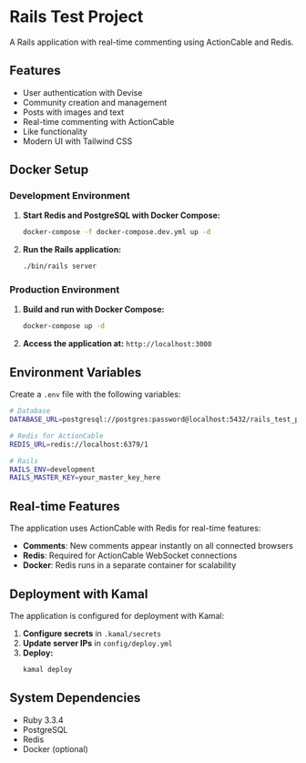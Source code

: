 # Rails Test Project

A Rails application with real-time commenting using ActionCable and Redis.

## Features

- User authentication with Devise
- Community creation and management
- Posts with images and text
- Real-time commenting with ActionCable
- Like functionality
- Modern UI with Tailwind CSS

## Docker Setup

### Development Environment

1. **Start Redis and PostgreSQL with Docker Compose:**
   ```bash
   docker-compose -f docker-compose.dev.yml up -d
   ```

2. **Run the Rails application:**
   ```bash
   ./bin/rails server
   ```

### Production Environment

1. **Build and run with Docker Compose:**
   ```bash
   docker-compose up -d
   ```

2. **Access the application at:** `http://localhost:3000`

## Environment Variables

Create a `.env` file with the following variables:

```bash
# Database
DATABASE_URL=postgresql://postgres:password@localhost:5432/rails_test_project_development

# Redis for ActionCable
REDIS_URL=redis://localhost:6379/1

# Rails
RAILS_ENV=development
RAILS_MASTER_KEY=your_master_key_here
```

## Real-time Features

The application uses ActionCable with Redis for real-time features:

- **Comments**: New comments appear instantly on all connected browsers
- **Redis**: Required for ActionCable WebSocket connections
- **Docker**: Redis runs in a separate container for scalability

## Deployment with Kamal

The application is configured for deployment with Kamal:

1. **Configure secrets** in `.kamal/secrets`
2. **Update server IPs** in `config/deploy.yml`
3. **Deploy:**
   ```bash
   kamal deploy
   ```

## System Dependencies

* Ruby 3.3.4
* PostgreSQL
* Redis
* Docker (optional)
